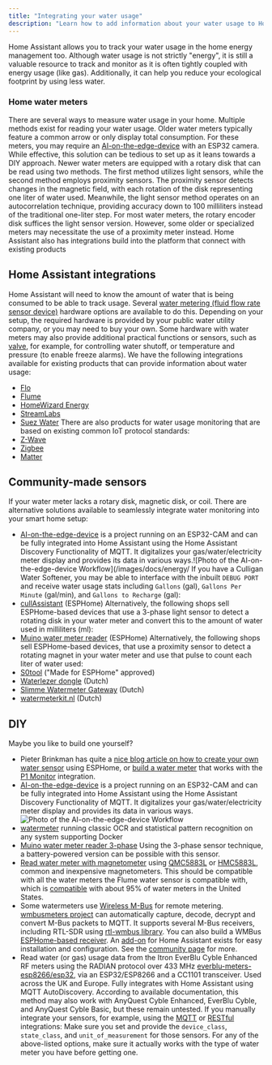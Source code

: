 ```yaml
---
title: "Integrating your water usage"
description: "Learn how to add information about your water usage to Home Assistant home energy management."
---
```

Home Assistant allows you to track your water usage in the home energy management too.
Although water usage is not strictly "energy", it is still a valuable resource to track and monitor as it is often tightly coupled with energy usage (like gas). Additionally, it can help you reduce your ecological footprint by using less water.
### Home water meters
There are several ways to measure water usage in your home. Multiple methods exist for reading your water usage. Older water meters typically feature a common arrow or only display total consumption. For these meters, you may require an [AI-on-the-edge-device](https://github.com/jomjol/AI-on-the-edge-device) with an ESP32 camera. While effective, this solution can be tedious to set up as it leans towards a DIY approach.
Newer water meters are equipped with a rotary disk that can be read using two methods. The first method utilizes light sensors, while the second method employs proximity sensors. The proximity sensor detects changes in the magnetic field, with each rotation of the disk representing one liter of water used. Meanwhile, the light sensor method operates on an autocorrelation technique, providing accuracy down to 100 milliliters instead of the traditional one-liter step.
For most water meters, the rotary encoder disk suffices the light sensor version. However, some older or specialized meters may necessitate the use of a proximity meter instead.
Home Assistant also has integrations build into the platform that connect with existing products
## Home Assistant integrations
Home Assistant will need to know the amount of water that is being consumed to be able to track usage. Several [water metering (fluid flow rate sensor device)](https://en.wikipedia.org/wiki/Water_metering) hardware options are available to do this. Depending on your setup, the required hardware is provided by your public water utility company, or you may need to buy your own.
Some hardware with water meters may also provide additional practical functions or sensors, such as [valve](/integrations/valve), for example, for controlling water shutoff, or temperature and pressure (to enable freeze alarms).
We have the following integrations available for existing products that can provide information about water usage:
- [Flo](/integrations/flo)
- [Flume](/integrations/flume)
- [HomeWizard Energy](/integrations/homewizard)
- [StreamLabs](/integrations/streamlabswater)
- [Suez Water](/integrations/suez_water)
There are also products for water usage monitoring that are based on existing common IoT protocol standards:
- [Z-Wave](/integrations/zwave_js)
- [Zigbee](/integrations/zha)
- [Matter](/integrations/matter)
## Community-made sensors
If your water meter lacks a rotary disk, magnetic disk, or coil. There are alternative solutions available to seamlessly integrate water monitoring into your smart home setup:
- [AI-on-the-edge-device](https://github.com/jomjol/AI-on-the-edge-device) is a project running on an ESP32-CAM and can be fully integrated into Home Assistant using the Home Assistant Discovery Functionality of MQTT. It digitalizes your gas/water/electricity meter display and provides its data in various ways.![Photo of the AI-on-the-edge-device Workflow](/images/docs/energy/
If you have a Culligan Water Softener, you may be able to interface with the inbuilt `DEBUG PORT` and receive water usage stats including `Gallons` (gal), `Gallons Per Minute` (gal/min), and `Gallons to Recharge` (gal):
- [cullAssistant](https://github.com/LelandSindt/cullAssistant) (ESPHome)
Alternatively, the following shops sell ESPHome-based devices that use a 3-phase light sensor to detect a rotating disk in your water meter and convert this to the amount of water used in milliliters (ml):
- [Muino water meter reader](https://watermeter.muino.nl/) (ESPHome)
Alternatively, the following shops sell ESPHome-based devices, that use a proximity sensor to detect a rotating magnet in your water meter and use that pulse to count each liter of water used:
- [S0tool](https://s0tool.nl/) ("Made for ESPHome" approved)
- [Waterlezer dongle](https://smart-stuff.nl/product/esphome-waterlezer-dongle/) (Dutch)
- [Slimme Watermeter Gateway](https://smartgateways.nl/product/slimme-watermeter-gateway/) (Dutch)
- [watermeterkit.nl](https://watermeterkit.nl/) (Dutch)
## DIY
Maybe you like to build one yourself?
- Pieter Brinkman has quite a [nice blog article on how to create your own water sensor](https://www.pieterbrinkman.com/2022/02/02/build-a-cheap-water-usage-sensor-using-esphome-home-assistant-and-a-proximity-sensor/) using ESPHome, or [build a water meter](https://www.ztatz.nl/p1-monitor-watermeter/) that works with the [P1 Monitor](/integrations/p1_monitor) integration.
- [AI-on-the-edge-device](https://github.com/jomjol/AI-on-the-edge-device) is a project running on an ESP32-CAM and can be fully integrated into Home Assistant using the Home Assistant Discovery Functionality of MQTT. It digitalizes your gas/water/electricity meter display and provides its data in various ways.![Photo of the AI-on-the-edge-device Workflow](/images/docs/energy/ai-on-the-edge-device.jpg)
- [watermeter](https://github.com/nohn/watermeter) running classic OCR and statistical pattern recognition on any system supporting Docker
- [Muino water meter reader 3-phase](https://muino.nl/product/3-phase-muino-light-sensor-encoder/) Using the 3-phase sensor technique, a battery-powered version can be possible with this sensor.
- [Read water meter with magnetometer](https://github.com/tronikos/esphome-magnetometer-water-gas-meter) using [QMC5883L](https://esphome.io/components/sensor/qmc5883l.html) or [HMC5883L](https://esphome.io/components/sensor/hmc5883l.html), common and inexpensive magnetometers. This should be compatible with all the water meters the Flume water sensor is compatible with, which is [compatible](https://help.flumewater.com/en/articles/1618594-is-the-flume-device-compatible-with-all-water-meters) with about 95% of water meters in the United States.
- Some watermeters use [Wireless M-Bus](https://en.wikipedia.org/wiki/Meter-Bus) for remote metering. [wmbusmeters project](https://github.com/wmbusmeters/wmbusmeters/) can automatically capture, decode, decrypt and convert M-Bus packets to MQTT. It supports several M-Bus receivers, including RTL-SDR using [rtl-wmbus library](https://github.com/xaelsouth/rtl-wmbus). You can also build a WMBus [ESPHome-based receiver](https://github.com/SzczepanLeon/esphome-components). An [add-on](https://github.com/wmbusmeters/wmbusmeters-ha-addon) for Home Assistant exists for easy installation and configuration. See the [community page](https://community.home-assistant.io/t/add-on-request-wmbusmeter/228988) for more.
- Read water (or gas) usage data from the Itron EverBlu Cyble Enhanced RF meters using the RADIAN protocol over 433 MHz [everblu-meters-esp8266/esp32](https://github.com/genestealer/everblu-meters-esp8266-improved), via an ESP32/ESP8266 and a CC1101 transceiver. Used across the UK and Europe. Fully integrates with Home Assistant using MQTT AutoDiscovery. According to available documentation, this method may also work with AnyQuest Cyble Enhanced, EverBlu Cyble, and AnyQuest Cyble Basic, but these remain untested.
If you manually integrate your sensors, for example, using the [MQTT](/integrations/mqtt) or [RESTful](/integrations/rest) integrations: Make sure you set and provide the `device_class`, `state_class`, and `unit_of_measurement` for those sensors.
For any of the above-listed options, make sure it actually works with the type of water meter you have before getting one.